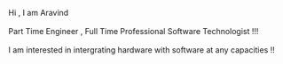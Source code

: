 Hi , I am Aravind <br></br>
Part Time Engineer , Full Time Professional Software Technologist !!! <br></br>
I am interested in intergrating hardware with software at any capacities !!<br></br>
<!---
Aravind-Panchanathan/Aravind-Panchanathan is a ✨ special ✨ repository because its `README.md` (this file) appears on your GitHub profile.
You can click the Preview link to take a look at your changes.
--->
